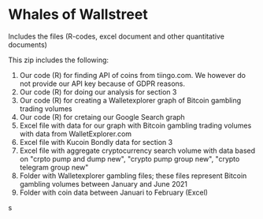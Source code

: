 # Whales of Wallstreet
Includes the files (R-codes, excel document and other quantitative documents)

This zip includes the following:
1. Our code (R) for finding API of coins from tiingo.com. We however do not provide our API key because of GDPR reasons.
2. Our code (R) for doing our analysis for section 3
3. Our code (R) for creating a Walletexplorer graph of Bitcoin gambling trading volumes
4. Our code (R) for cretaing our Google Search graph
5. Excel file with data for our graph with Bitcoin gambling trading volumes with data from WalletExplorer.com
6. Excel file with Kucoin Bondly data for section 3
7. Excel file with aggregate cryptocurrency search volume with data based on "crpto pump and dump new", "crypto pump group new", "crypto telegram group new"
8. Folder with Walletexplorer gambling files; these files represent Bitcoin gambling volumes between January and June 2021
9. Folder with coin data between Januari to February (Excel)








s

